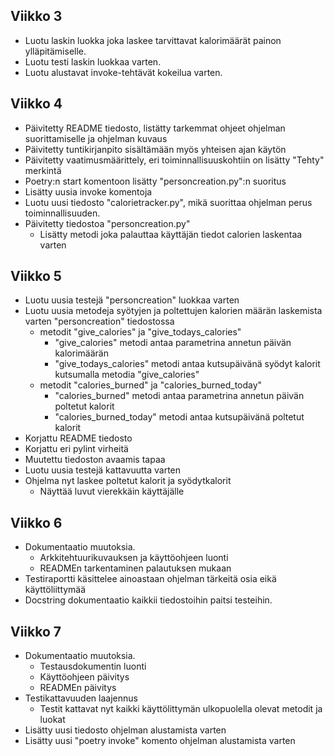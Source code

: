 ## Viikko 3

- Luotu laskin luokka joka laskee tarvittavat kalorimäärät painon ylläpitämiselle.
- Luotu testi laskin luokkaa varten.
- Luotu alustavat invoke-tehtävät kokeilua varten.

## Viikko 4

- Päivitetty README tiedosto, listätty tarkemmat ohjeet ohjelman suorittamiselle ja ohjelman kuvaus
- Päivitetty tuntikirjanpito sisältämään myös yhteisen ajan käytön
- Päivitetty vaatimusmäärittely, eri toiminnallisuuskohtiin on lisätty "Tehty" merkintä
- Poetry:n start komentoon lisätty "personcreation.py":n suoritus
- Lisätty uusia invoke komentoja
- Luotu uusi tiedosto "calorietracker.py", mikä suorittaa ohjelman perus toiminnallisuuden.
- Päivitetty tiedostoa "personcreation.py"
    - Lisätty metodi joka palauttaa käyttäjän tiedot calorien laskentaa varten

## Viikko 5

- Luotu uusia testejä "personcreation" luokkaa varten
- Luotu uusia metodeja syötyjen ja poltettujen kalorien määrän laskemista varten "personcreation" tiedostossa
    - metodit "give_calories" ja "give_todays_calories"
        - "give_calories" metodi antaa parametrina annetun päivän kalorimäärän
        - "give_todays_calories" metodi antaa kutsupäivänä syödyt kalorit kutsumalla metodia "give_calories"
    - metodit "calories_burned" ja "calories_burned_today"
        - "calories_burned" metodi antaa parametrina annetun päivän poltetut kalorit
        - "calories_burned_today" metodi antaa kutsupäivänä poltetut kalorit 
- Korjattu README tiedosto
- Korjattu eri pylint virheitä
- Muutettu tiedoston avaamis tapaa
- Luotu uusia testejä kattavuutta varten
- Ohjelma nyt laskee poltetut kalorit ja syödytkalorit
    - Näyttää luvut vierekkäin käyttäjälle

## Viikko 6
- Dokumentaatio muutoksia.
    - Arkkitehtuurikuvauksen ja käyttöohjeen luonti
    - READMEn tarkentaminen palautuksen mukaan
- Testiraportti käsittelee ainoastaan ohjelman tärkeitä osia eikä käyttöliittymää
- Docstring dokumentaatio kaikkii tiedostoihin paitsi testeihin.

## Viikko 7
- Dokumentaatio muutoksia.
    - Testausdokumentin luonti
    - Käyttöohjeen päivitys
    - READMEn päivitys
- Testikattavuuden laajennus
    - Testit kattavat nyt kaikki käyttölittymän ulkopuolella olevat metodit ja luokat
- Lisätty uusi tiedosto ohjelman alustamista varten
- Lisätty uusi "poetry invoke" komento ohjelman alustamista varten
